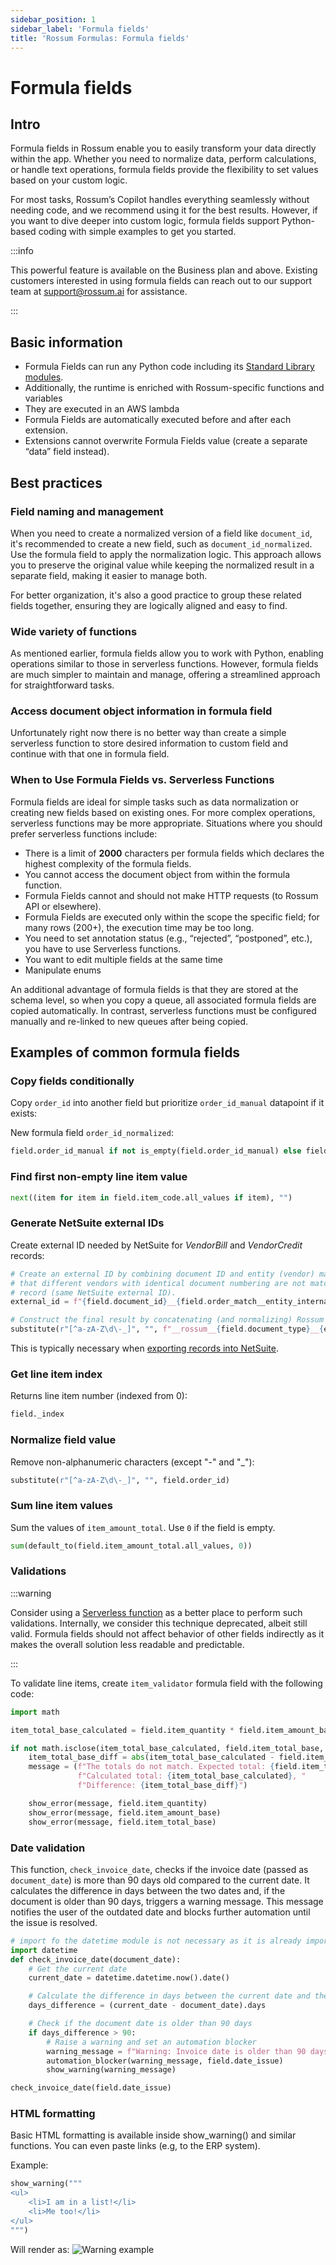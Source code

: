 ```yaml
---
sidebar_position: 1
sidebar_label: 'Formula fields'
title: 'Rossum Formulas: Formula fields'
---
```


# Formula fields

## Intro

Formula fields in Rossum enable you to easily transform your data directly within the app. Whether you need to normalize data, perform calculations, or handle text operations, formula fields provide the flexibility to set values based on your custom logic.

For most tasks, Rossum’s Copilot handles everything seamlessly without needing code, and we recommend using it for the best results. However, if you want to dive deeper into custom logic, formula fields support Python-based coding with simple examples to get you started.

:::info

This powerful feature is available on the Business plan and above. Existing customers interested in using formula fields can reach out to our support team at support@rossum.ai for assistance.

:::
## Basic information
- Formula Fields can run any Python code including its [Standard Library modules](https://docs.python.org/3/library/index.html). 
- Additionally, the runtime is enriched with Rossum-specific functions and variables
- They are executed in an AWS lambda
- Formula Fields are automatically executed before and after each extension.
- Extensions cannot overwrite Formula Fields value (create a separate “data” field instead).


## Best practices

### Field naming and management

When you need to create a normalized version of a field like `document_id`, it's recommended to create a new field, such as `document_id_normalized`. Use the formula field to apply the normalization logic. This approach allows you to preserve the original value while keeping the normalized result in a separate field, making it easier to manage both.

For better organization, it's also a good practice to group these related fields together, ensuring they are logically aligned and easy to find.

### Wide variety of functions

As mentioned earlier, formula fields allow you to work with Python, enabling operations similar to those in serverless functions. However, formula fields are much simpler to maintain and manage, offering a streamlined approach for straightforward tasks.

### Access document object information in formula field

Unfortunately right now there is no better way than create a simple serverless function to store desired information to custom field and continue with that one in formula field.

### When to Use Formula Fields vs. Serverless Functions

Formula fields are ideal for simple tasks such as data normalization or creating new fields based on existing ones. For more complex operations, serverless functions may be more appropriate. Situations where you should prefer serverless functions include:

- There is a limit of **2000** characters per formula fields which declares the highest complexity of the formula fields.
- You cannot access the document object from within the formula function.
- Formula Fields cannot and should not make HTTP requests (to Rossum API or elsewhere).
- Formula Fields are executed only within the scope the specific field; for many rows (200+), the execution time may be too long.
- You need to set annotation status (e.g., “rejected”, “postponed”, etc.), you have to use Serverless functions.
- You want to edit multiple fields at the same time
- Manipulate enums


An additional advantage of formula fields is that they are stored at the schema level, so when you copy a queue, all associated formula fields are copied automatically. In contrast, serverless functions must be configured manually and re-linked to new queues after being copied.

## Examples of common formula fields

### Copy fields conditionally

Copy `order_id` into another field but prioritize `order_id_manual` datapoint if it exists:

New formula field `order_id_normalized`:

```py
field.order_id_manual if not is_empty(field.order_id_manual) else field.order_id
```

### Find first non-empty line item value

```py
next((item for item in field.item_code.all_values if item), "")
```

### Generate NetSuite external IDs

Create external ID needed by NetSuite for _VendorBill_ and _VendorCredit_ records:

```py
# Create an external ID by combining document ID and entity (vendor) match. This is to make sure
# that different vendors with identical document numbering are not matched to the same NetSuite
# record (same NetSuite external ID).
external_id = f"{field.document_id}__{field.order_match__entity_internalId}"

# Construct the final result by concatenating (and normalizing) Rossum prefix, document type, and external ID:
substitute(r"[^a-zA-Z\d\-_]", "", f"__rossum__{field.document_type}__{external_id}".lower())
```

This is typically necessary when [exporting records into NetSuite](../netsuite/export-configuration#vendor-bills-invoices).

### Get line item index

Returns line item number (indexed from 0):

```py
field._index
```

### Normalize field value

Remove non-alphanumeric characters (except "-" and "\_"):

```py
substitute(r"[^a-zA-Z\d\-_]", "", field.order_id)
```

### Sum line item values

Sum the values of `item_amount_total`. Use `0` if the field is empty.

```py
sum(default_to(field.item_amount_total.all_values, 0))
```

### Validations

:::warning

Consider using a [Serverless function](./serverless-functions.md) as a better place to perform such validations. Internally, we consider this technique deprecated, albeit still valid. Formula fields should not affect behavior of other fields indirectly as it makes the overall solution less readable and predictable.

:::

To validate line items, create `item_validator` formula field with the following code:

```py
import math

item_total_base_calculated = field.item_quantity * field.item_amount_base

if not math.isclose(item_total_base_calculated, field.item_total_base, rel_tol=0.004):
    item_total_base_diff = abs(item_total_base_calculated - field.item_total_base)
    message = (f"The totals do not match. Expected total: {field.item_total_base}, "
               f"Calculated total: {item_total_base_calculated}, "
               f"Difference: {item_total_base_diff}")

    show_error(message, field.item_quantity)
    show_error(message, field.item_amount_base)
    show_error(message, field.item_total_base)
```

### Date validation

This function, `check_invoice_date`, checks if the invoice date (passed as `document_date`) is more than 90 days old compared to the current date. It calculates the difference in days between the two dates and, if the document is older than 90 days, triggers a warning message. This message notifies the user of the outdated date and blocks further automation until the issue is resolved.

```py
# import fo the datetime module is not necessary as it is already imported by default
import datetime
def check_invoice_date(document_date):
    # Get the current date
    current_date = datetime.datetime.now().date()

    # Calculate the difference in days between the current date and the document date
    days_difference = (current_date - document_date).days

    # Check if the document date is older than 90 days
    if days_difference > 90:
        # Raise a warning and set an automation blocker
        warning_message = f"Warning: Invoice date is older than 90 days ({days_difference} days). Please confirm the date."
        automation_blocker(warning_message, field.date_issue)
        show_warning(warning_message)

check_invoice_date(field.date_issue)
```
### HTML formatting

Basic HTML formatting is available inside show_warning() and similar functions.
You can even paste links (e.g, to the ERP system).

Example:
```python
show_warning("""
<ul>
    <li>I am in a list!</li>
    <li>Me too!</li>
</ul>
""")
```
Will render as:
![Warning example](img/warning_message.png)
